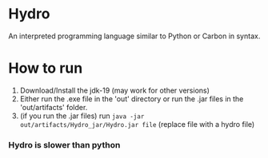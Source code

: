 # Hydro
 An interpreted programming language similar to Python or Carbon in syntax.

# How to run
1. Download/Install the jdk-19 (may work for other versions)
2. Either run the .exe file in the 'out' directory or run the .jar files in the 'out/artifacts' folder.
3. (if you run the .jar files) run `java -jar out/artifacts/Hydro_jar/Hydro.jar file` (replace file with a hydro file)

### Hydro is slower than python
